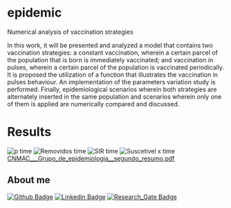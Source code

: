 # epidemic

Numerical analysis of vaccination strategies

In this work, it will be presented and analyzed a model that contains two vaccination strategies: a constant vaccination, wherein a certain parcel of the population that is born is immediately vaccinated; and vaccination in pulses, wherein a certain parcel of the population is vaccinated periodically. It is proposed the utilization of a function that illustrates the vaccination in pulses behaviour. An implementation of the parameters variation study is performed. Finally, epidemiological scenarios wherein both strategies are alternately inserted in the same population and scenarios wherein only one of them is applied are numerically compared and discussed.

# Results

![p time](https://user-images.githubusercontent.com/75395170/135252944-240f16ba-203a-4bf8-86eb-928700940310.jpg)
![Removidos time](https://user-images.githubusercontent.com/75395170/135252948-12d69652-44b1-4f8b-8f05-5edc13ce428b.jpg)
![SIR time](https://user-images.githubusercontent.com/75395170/135252952-e621cb09-bb29-4c12-82d9-1bb862ddc02c.jpg)
![Suscetivel x time](https://user-images.githubusercontent.com/75395170/135252953-4ce6c45e-b90d-40d3-a05a-9c55a3e22e2a.jpg)
[CNMAC___Grupo_de_epidemiologia__segundo_resumo.pdf](https://github.com/derekbomfimprates/epidemic/files/7251135/CNMAC___Grupo_de_epidemiologia__segundo_resumo.pdf)


## About me

[![Github Badge](https://img.shields.io/badge/-Github-000?style=flat-square&logo=Github&logoColor=white&link=https://github.com/derekbomfimprates)](https://github.com/derekbomfimprates) [![Linkedin Badge](https://img.shields.io/badge/-LinkedIn-blue?style=flat-square&logo=Linkedin&logoColor=white&link=https://www.linkedin.com/in/derekprates/)]( https://www.linkedin.com/in/derekprates/) [![Research_Gate Badge](https://img.shields.io/badge/Research_Gate-00CCBB.svg?&style=flat-square&logo=ResearchGate&logoColor=white&link=https://www.researchgate.net/profile/Derek-Prates)]( https://www.researchgate.net/profile/Derek-Prates) 
